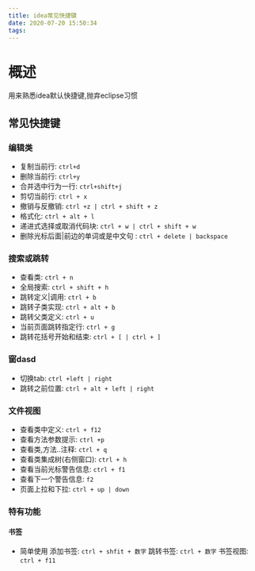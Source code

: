```yaml
---
title: idea常见快捷键
date: 2020-07-20 15:50:34
tags: 
---
```

# 概述
用来熟悉idea默认快捷键,抛弃eclipse习惯
## 常见快捷键
### 编辑类
- 复制当前行: `ctrl+d`
- 删除当前行: `ctrl+y`
- 合并选中行为一行: `ctrl+shift+j`
- 剪切当前行: `ctrl + x`
- 撤销与反撤销: `ctrl +z | ctrl + shift + z`
- 格式化: `ctrl + alt + l`
- 递进式选择或取消代码块: `ctrl + w | ctrl + shift + w`
- 删除光标后面|前边的单词或是中文句 : `ctrl + delete | backspace`
### 搜索或跳转
- 查看类: `ctrl + n`
- 全局搜索: `ctrl + shift + h`
- 跳转定义|调用: `ctrl + b`
- 跳转子类实现: `ctrl + alt + b`
- 跳转父类定义: `ctrl + u `
- 当前页面跳转指定行: `ctrl + g` 
- 跳转花括号开始和结束: `ctrl + [ | ctrl + ]`
### 窗dasd
- 切换tab: `ctrl +left | right` 
- 跳转之前位置: `ctrl + alt + left | right`
### 文件视图
- 查看类中定义: `ctrl + f12`
- 查看方法参数提示: `ctrl +p `
- 查看类,方法..注释: `ctrl + q`
- 查看类集成树(右侧窗口): `ctrl + h`
- 查看当前光标警告信息: `ctrl + f1`
- 查看下一个警告信息: `f2` 
- 页面上拉和下拉: `ctrl + up | down`
### 特有功能
#### 书签
- 简单使用
添加书签: `ctrl + shfit + 数字`
跳转书签: `ctrl + 数字`
书签视图: `ctrl + f11`